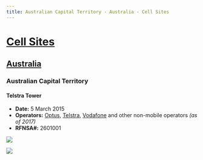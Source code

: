 ```yaml
---
title: Australian Capital Territory - Australia - Cell Sites
---
```


# [Cell Sites](../../)

## [Australia](../)

### Australian Capital Territory

#### Telstra Tower

* **Date:** 5 March 2015
* **Operators:** [Optus], [Telstra], [Vodafone] and other non-mobile operators  *(as of 2017)*
* **RFNSA#:** 2601001

![](https://f001.backblazeb2.com/file/CellSites/AU/ACT/20120305-140217.jpg)

![](https://f001.backblazeb2.com/file/CellSites/AU/ACT/20120305-143010.jpg)

[Telstra]: https://en.wikipedia.org/wiki/Telstra
[Optus]: https://en.wikipedia.org/wiki/Optus
[Vodafone]: https://en.wikipedia.org/wiki/Vodafone_(Australia)
